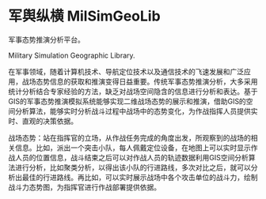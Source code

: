 # 军舆纵横  MilSimGeoLib
军事态势推演分析平台。 

Military Simulation Geographic Library. 

在军事领域，随着计算机技术、导航定位技术以及通信技术的飞速发展和广泛应用，战场态势信息的获取和推演变得日益重要。传统军事态势推演分析，大多采用统计分析结合专家经验的方法，缺乏对战场空间隐含的信息进行分析和表达。基于GIS的军事态势推演模拟系统能够实现二维战场态势的展示和推演，借助GIS的空间分析算法，能够实时分析战斗过程中战场中的态势变化，为作战指挥人员提供实时、直观的决策依据。

战场态势：站在指挥官的立场，从作战任务完成的角度出发，所观察到的战场的相关信息。比如，派出一个突击小队，每人佩戴定位设备，在地图上可以实时显示作战人员的位置信息，战斗结束之后可以对作战人员的轨迹数据利用GIS空间分析算法进行分析，比如聚类分析，以得出该小队的行进路线，多次对比之后，就可以分析出最佳的行进路线。再比如，可以实时展示战场中各个攻击单位的战斗力，绘制战斗力态势图，为指挥官进行作战部署提供依据。
